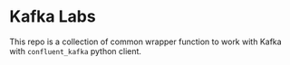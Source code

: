 # Kafka Labs

This repo is a collection of common wrapper function to work with Kafka with `confluent_kafka` python client.